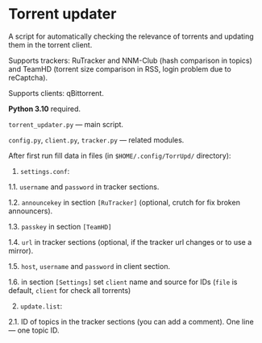 # Torrent updater

A script for automatically checking the relevance of torrents and updating them in the torrent client.

Supports trackers: RuTracker and NNM-Club (hash comparison in topics) and TeamHD (torrent size comparison in RSS, login problem due to reCaptcha).

Supports clients: qBittorrent.

**Python 3.10** required.


``torrent_updater.py`` — main script.

``config.py``, ``client.py``, ``tracker.py`` — related modules.


After first run fill data in files (in ``$HOME/.config/TorrUpd/`` directory):

1. ``settings.conf``:

1.1. ``username`` and ``password`` in tracker sections.

1.2. ``announcekey`` in section ``[RuTracker]`` (optional, crutch for fix broken announcers).

1.3. ``passkey`` in section ``[TeamHD]``

1.4. ``url`` in tracker sections (optional, if the tracker url changes or to use a mirror).

1.5. ``host``, ``username`` and ``password`` in client section.

1.6. in section ``[Settings]`` set ``client`` name and source for IDs (``file`` is default, ``client`` for check all torrents)

2. ``update.list``:

2.1. ID of topics in the tracker sections (you can add a comment). One line — one topic ID.
